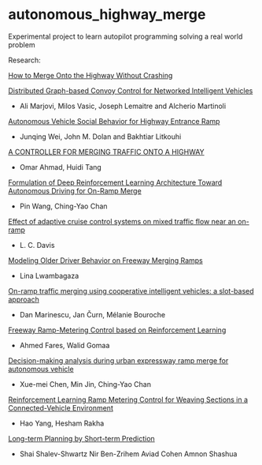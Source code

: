 # autonomous_highway_merge
Experimental project to learn autopilot programming solving a real world problem


Research:

[How to Merge Onto the Highway Without Crashing](https://www.wikihow.com/Merge-Onto-the-Highway-Without-Crashing)

[Distributed Graph-based Convoy Control for Networked Intelligent Vehicles](https://infoscience.epfl.ch/record/207672/files/Marjovi_IV2015_1.pdf?version=1)
- Ali Marjovi, Milos Vasic, Joseph Lemaitre and Alcherio Martinoli

[Autonomous Vehicle Social Behavior for Highway Entrance Ramp](https://www.ri.cmu.edu/pub_files/2013/6/IV2013_Junqing_SocialBehavior.pdf)
- Junqing Wei, John M. Dolan and Bakhtiar Litkouhi

[A CONTROLLER FOR MERGING TRAFFIC ONTO A HIGHWAY](http://www.nads-sc.uiowa.edu/publicationstorage/200602091429080.n03-013.pdf)
- Omar Ahmad, Huidi Tang

[Formulation of Deep Reinforcement Learning Architecture Toward Autonomous Driving for On-Ramp Merge](https://arxiv.org/pdf/1709.02066.pdf)
- Pin Wang, Ching-Yao Chan

[Effect of adaptive cruise control systems on mixed traffic flow near an on-ramp ](http://cds.cern.ch/record/844527/files/0506147.pdf)
- L. C. Davis

[Modeling Older Driver Behavior on Freeway Merging Ramps](https://digitalcommons.unf.edu/cgi/viewcontent.cgi?article=1681&context=etd)
- Lina Lwambagaza

[On-ramp traffic merging using cooperative intelligent vehicles: a slot-based approach](http://ieeexplore.ieee.org/document/6338779/)
- Dan Marinescu, Jan Čurn, Mélanie Bouroche

[Freeway Ramp-Metering Control based on Reinforcement Learning](http://ieeexplore.ieee.org/document/6871097/)
- Ahmed Fares, Walid Gomaa

[Decision-making analysis during urban expressway ramp merge for autonomous vehicle](http://amonline.trb.org/63532-trb-1.3393340/t016-1.3406175/845-1.3406221/17-03483-1.3404366/17-03483-1.3406234?qr=1)
- Xue-mei Chen, Min Jin, Ching-Yao Chan

[Reinforcement Learning Ramp Metering Control for Weaving Sections in a Connected-Vehicle Environment](http://amonline.trb.org/63532-trb-1.3393340/t005-1.3409009/287-1.3409594/17-03689-1.3409603/17-03689-1.3409604?qr=1)
- Hao Yang, Hesham Rakha

[Long-term Planning by Short-term Prediction](https://www.mobileye.com/wp-content/uploads/2016/01/Long-term-Planning-by-Short-term-Prediction.pdf)
- Shai Shalev-Shwartz Nir Ben-Zrihem Aviad Cohen Amnon Shashua